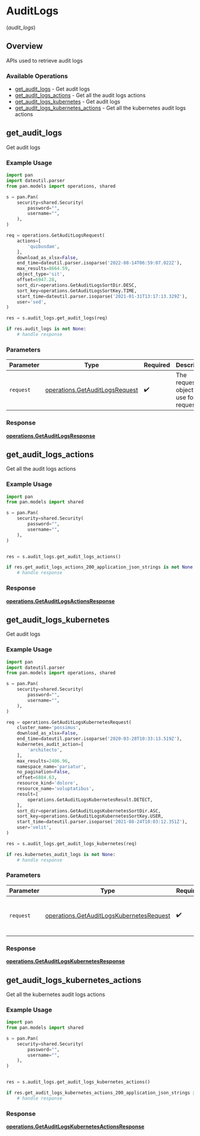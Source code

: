 # AuditLogs
(*audit_logs*)

## Overview

APIs used to retrieve  audit logs

### Available Operations

* [get_audit_logs](#get_audit_logs) - Get audit logs
* [get_audit_logs_actions](#get_audit_logs_actions) - Get all the audit logs actions
* [get_audit_logs_kubernetes](#get_audit_logs_kubernetes) - Get audit logs
* [get_audit_logs_kubernetes_actions](#get_audit_logs_kubernetes_actions) - Get all the kubernetes audit logs actions

## get_audit_logs

Get audit logs

### Example Usage

```python
import pan
import dateutil.parser
from pan.models import operations, shared

s = pan.Pan(
    security=shared.Security(
        password="",
        username="",
    ),
)

req = operations.GetAuditLogsRequest(
    actions=[
        'quibusdam',
    ],
    download_as_xlsx=False,
    end_time=dateutil.parser.isoparse('2022-08-14T06:59:07.022Z'),
    max_results=8664.59,
    object_type='sit',
    offset=6947.28,
    sort_dir=operations.GetAuditLogsSortDir.DESC,
    sort_key=operations.GetAuditLogsSortKey.TIME,
    start_time=dateutil.parser.isoparse('2021-01-31T13:17:13.329Z'),
    user='sed',
)

res = s.audit_logs.get_audit_logs(req)

if res.audit_logs is not None:
    # handle response
```

### Parameters

| Parameter                                                                        | Type                                                                             | Required                                                                         | Description                                                                      |
| -------------------------------------------------------------------------------- | -------------------------------------------------------------------------------- | -------------------------------------------------------------------------------- | -------------------------------------------------------------------------------- |
| `request`                                                                        | [operations.GetAuditLogsRequest](../../models/operations/getauditlogsrequest.md) | :heavy_check_mark:                                                               | The request object to use for the request.                                       |


### Response

**[operations.GetAuditLogsResponse](../../models/operations/getauditlogsresponse.md)**


## get_audit_logs_actions

Get all the audit logs actions

### Example Usage

```python
import pan
from pan.models import shared

s = pan.Pan(
    security=shared.Security(
        password="",
        username="",
    ),
)


res = s.audit_logs.get_audit_logs_actions()

if res.get_audit_logs_actions_200_application_json_strings is not None:
    # handle response
```


### Response

**[operations.GetAuditLogsActionsResponse](../../models/operations/getauditlogsactionsresponse.md)**


## get_audit_logs_kubernetes

Get audit logs

### Example Usage

```python
import pan
import dateutil.parser
from pan.models import operations, shared

s = pan.Pan(
    security=shared.Security(
        password="",
        username="",
    ),
)

req = operations.GetAuditLogsKubernetesRequest(
    cluster_name='possimus',
    download_as_xlsx=False,
    end_time=dateutil.parser.isoparse('2020-03-28T10:33:13.519Z'),
    kubernetes_audit_action=[
        'architecto',
    ],
    max_results=2406.96,
    namespace_name='pariatur',
    no_pagination=False,
    offset=6884.63,
    resource_kind='dolore',
    resource_name='voluptatibus',
    result=[
        operations.GetAuditLogsKubernetesResult.DETECT,
    ],
    sort_dir=operations.GetAuditLogsKubernetesSortDir.ASC,
    sort_key=operations.GetAuditLogsKubernetesSortKey.USER,
    start_time=dateutil.parser.isoparse('2021-08-24T10:03:12.351Z'),
    user='velit',
)

res = s.audit_logs.get_audit_logs_kubernetes(req)

if res.kubernetes_audit_logs is not None:
    # handle response
```

### Parameters

| Parameter                                                                                            | Type                                                                                                 | Required                                                                                             | Description                                                                                          |
| ---------------------------------------------------------------------------------------------------- | ---------------------------------------------------------------------------------------------------- | ---------------------------------------------------------------------------------------------------- | ---------------------------------------------------------------------------------------------------- |
| `request`                                                                                            | [operations.GetAuditLogsKubernetesRequest](../../models/operations/getauditlogskubernetesrequest.md) | :heavy_check_mark:                                                                                   | The request object to use for the request.                                                           |


### Response

**[operations.GetAuditLogsKubernetesResponse](../../models/operations/getauditlogskubernetesresponse.md)**


## get_audit_logs_kubernetes_actions

Get all the kubernetes audit logs actions

### Example Usage

```python
import pan
from pan.models import shared

s = pan.Pan(
    security=shared.Security(
        password="",
        username="",
    ),
)


res = s.audit_logs.get_audit_logs_kubernetes_actions()

if res.get_audit_logs_kubernetes_actions_200_application_json_strings is not None:
    # handle response
```


### Response

**[operations.GetAuditLogsKubernetesActionsResponse](../../models/operations/getauditlogskubernetesactionsresponse.md)**

